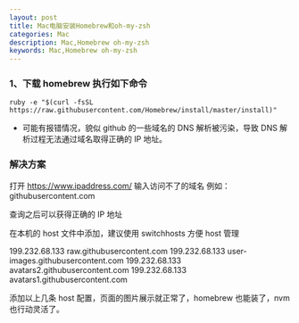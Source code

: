 ```yaml
---
layout: post
title: Mac电脑安装Homebrew和oh-my-zsh
categories: Mac
description: Mac,Homebrew oh-my-zsh
keywords: Mac,Homebrew oh-my-zsh
---
```


### 1、下载 homebrew 执行如下命令

```shell
ruby -e "$(curl -fsSL https://raw.githubusercontent.com/Homebrew/install/master/install)"
```

- 可能有报错情况，貌似 github 的一些域名的 DNS 解析被污染，导致 DNS 解析过程无法通过域名取得正确的 IP 地址。

### 解决方案

打开 https://www.ipaddress.com/ 输入访问不了的域名
例如：githubusercontent.com

查询之后可以获得正确的 IP 地址

在本机的 host 文件中添加，建议使用 switchhosts 方便 host 管理

199.232.68.133 raw.githubusercontent.com
199.232.68.133 user-images.githubusercontent.com
199.232.68.133 avatars2.githubusercontent.com
199.232.68.133 avatars1.githubusercontent.com

添加以上几条 host 配置，页面的图片展示就正常了，homebrew 也能装了，nvm 也行动灵活了。
